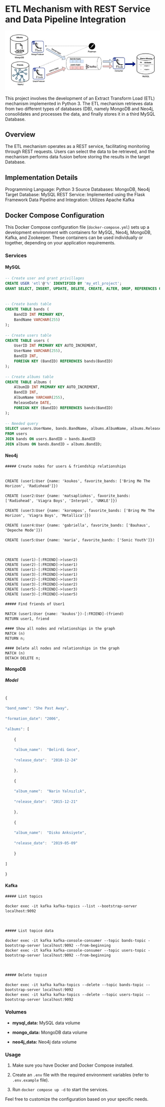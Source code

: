 
# ETL Mechanism with REST Service and Data Pipeline Integration

![Alt text](image.png)

This project involves the development of an Extract Transform Load (ETL) mechanism implemented in Python 3. The ETL mechanism retrieves data from two different types of databases (DB), namely MongoDB and Neo4j, consolidates and processes the data, and finally stores it in a third MySQL Database.

## Overview
The ETL mechanism operates as a REST service, facilitating monitoring through REST requests. Users can select the data to be retrieved, and the mechanism performs data fusion before storing the results in the target Database.

## Implementation Details
Programming Language: Python 3
Source Databases: MongoDB, Neo4j
Target Database: MySQL
REST Service: Implemented using the Flask Framework
Data Pipeline and Integration: Utilizes Apache Kafka




## Docker Compose Configuration

  

This Docker Compose configuration file (`docker-compose.yml`) sets up a development environment with containers for MySQL, Neo4j, MongoDB, Kafka, and Zookeeper. These containers can be used individually or together, depending on your application requirements.

  

### Services

  

#### MySQL

  

```sql
-- Create user and grant privillages
CREATE USER 'etl'@'%' IDENTIFIED BY 'my_etl_project';
GRANT SELECT, INSERT, UPDATE, DELETE, CREATE, ALTER, DROP, REFERENCES ON `MusicNetworkDB`.* TO 'etl'@'%';


-- Create bands table
CREATE TABLE bands (
    BandID INT PRIMARY KEY,
    BandName VARCHAR(255)
);

-- Create users table
CREATE TABLE users (
    UserID INT PRIMARY KEY AUTO_INCREMENT,
    UserName VARCHAR(255),
    BandID INT,
    FOREIGN KEY (BandID) REFERENCES bands(BandID)
);

-- Create albums table
CREATE TABLE albums (
    AlbumID INT PRIMARY KEY AUTO_INCREMENT,
    BandID INT,
    AlbumName VARCHAR(255),
    ReleaseDate DATE,
    FOREIGN KEY (BandID) REFERENCES bands(BandID)
);

-- Needed query
SELECT users.UserName, bands.BandName, albums.AlbumName, albums.ReleaseDate
FROM users
JOIN bands ON users.BandID = bands.BandID
JOIN albums ON bands.BandID = albums.BandID;


```

  

#### Neo4j

  
```
##### Create nodes for users & friendship relationships


CREATE (user1:User {name: 'koukos', favorite_bands: ['Bring Me The Horizon', 'Radiohead']})

CREATE (user2:User {name: 'matsapliokos', favorite_bands: ['Radiohead', 'Viagra Boys', 'Interpol', 'UNKLE']})

CREATE (user3:User {name: 'korompos', favorite_bands: ['Bring Me The Horizon', 'Viagra Boys', 'Metallica']})

CREATE (user4:User {name: 'gabriella', favorite_bands: ['Bauhaus', 'Depeche Mode']})

CREATE (user5:User {name: 'maria', favorite_bands: ['Sonic Youth']})

  

CREATE (user1)-[:FRIEND]->(user2)
CREATE (user2)-[:FRIEND]->(user1)
CREATE (user1)-[:FRIEND]->(user3)
CREATE (user3)-[:FRIEND]->(user1)
CREATE (user2)-[:FRIEND]->(user3)
CREATE (user3)-[:FRIEND]->(user2)
CREATE (user5)-[:FRIEND]->(user3)
CREATE (user3)-[:FRIEND]->(user5)

##### Find friends of User1

MATCH (user1:User {name: 'koukos'})-[:FRIEND]-(friend)
RETURN user1, friend  

#### Show all nodes and relationships in the graph
MATCH (n)
RETURN n;

#### Delete all nodes and relationships in the graph
MATCH (n)
DETACH DELETE n;

```
  

#### MongoDB

  

##### Model

  

```javascript

{

"band_name": "She Past Away",

"formation_date": "2006",

"albums": [

    {

    "album_name":  "Belirdi Gece",

    "release_date":  "2010-12-24"

    },

    {

    "album_name":  "Narin Yalnızlık",

    "release_date":  "2015-12-21"

    },

    {

    "album_name":  "Disko Anksiyete",

    "release_date":  "2019-05-09"

    }

]

}

```

  


#### Kafka

  
```
##### List topics

docker exec -it kafka kafka-topics --list --bootstrap-server localhost:9092

  

##### List topicσ data

docker exec -it kafka kafka-console-consumer --topic bands-topic -bootstrap-server localhost:9092 --from-beginning
docker exec -it kafka kafka-console-consumer --topic users-topic -bootstrap-server localhost:9092 --from-beginning

  

##### Delete topicσ

docker exec -it kafka kafka-topics --delete --topic bands-topic --bootstrap-server localhost:9092
docker exec -it kafka kafka-topics --delete --topic users-topic --bootstrap-server localhost:9092

```
  

### Volumes

  

-  **mysql_data:** MySQL data volume

-  **mongo_data:** MongoDB data volume

-  **neo4j_data:** Neo4j data volume

  

### Usage

  

1. Make sure you have Docker and Docker Compose installed.

2. Create an `.env` file with the required environment variables (refer to `.env.example` file).

3. Run `docker compose up -d` to start the services.

  

Feel free to customize the configuration based on your specific needs.